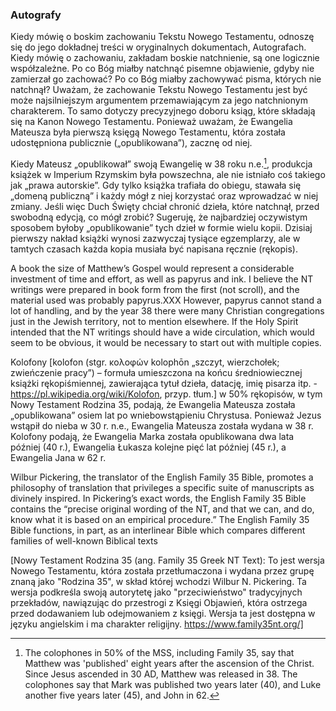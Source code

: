 ### Autografy
Kiedy mówię o boskim zachowaniu Tekstu Nowego Testamentu, odnoszę się do jego dokładnej treści w oryginalnych dokumentach, Autografach. Kiedy mówię o zachowaniu, zakładam boskie natchnienie, są one logicznie współzależne. Po co Bóg miałby natchnąć pisemne objawienie, gdyby nie zamierzał go zachować? Po co Bóg miałby zachowywać pisma, których nie natchnął? Uważam, że zachowanie Tekstu Nowego Testamentu jest być może najsilniejszym argumentem przemawiającym za jego natchnionym charakterem. To samo dotyczy precyzyjnego doboru ksiąg, które składają się na Kanon Nowego Testamentu. Ponieważ uważam, że Ewangelia Mateusza była pierwszą księgą Nowego Testamentu, która została udostępniona publicznie („opublikowana”), zacznę od niej.

Kiedy Mateusz „opublikował” swoją Ewangelię w 38 roku n.e.[^kolofony], produkcja książek w Imperium Rzymskim była powszechna, ale nie istniało coś takiego jak „prawa autorskie”. Gdy tylko książka trafiała do obiegu, stawała się „domeną publiczną” i każdy mógł z niej korzystać oraz wprowadzać w niej zmiany. Jeśli więc Duch Święty chciał chronić dzieła, które natchnął, przed swobodną edycją, co mógł zrobić? Sugeruję, że najbardziej oczywistym sposobem byłoby „opublikowanie” tych dzieł w formie wielu kopii. Dzisiaj pierwszy nakład książki wynosi zazwyczaj tysiące egzemplarzy, ale w tamtych czasach każda kopia musiała być napisana ręcznie (rękopis).

A book the size of Matthew’s Gospel would represent a considerable investment of time and effort, as well as papyrus and ink. I believe the NT writings were prepared in book form from the first (not scroll), and the material used was probably papyrus.XXX However, papyrus cannot stand a lot of handling, and by the year 38 there were many Christian congregations just in the Jewish territory, not to mention elsewhere. If the Holy Spirit intended that the NT writings should have a wide circulation, which would seem to be obvious, it would be necessary to start out with multiple copies.

[^kolofony]: The colophones in 50% of the MSS, including Family 35, say that Matthew was 'published' eight years after the ascension of the Christ. Since Jesus ascended in 30 AD, Matthew was released in 38. The colophones say that Mark was published two years later (40), and Luke another five years later (45), and John in 62.

Kolofony [kolofon (stgr. κολοφών kolophōn „szczyt, wierzchołek; zwieńczenie pracy”) – formuła umieszczona na końcu średniowiecznej książki rękopiśmiennej, zawierająca tytuł dzieła, datację, imię pisarza itp. - https://pl.wikipedia.org/wiki/Kolofon, przyp. tłum.] w 50% rękopisów, w tym Nowy Testament Rodzina 35, podają, że Ewangelia Mateusza została „opublikowana” osiem lat po wniebowstąpieniu Chrystusa. Ponieważ Jezus wstąpił do nieba w 30 r. n.e., Ewangelia Mateusza została wydana w 38 r. Kolofony podają, że Ewangelia Marka została opublikowana dwa lata później (40 r.), Ewangelia Łukasza kolejne pięć lat później (45 r.), a Ewangelia Jana w 62 r.


[^XXX2]: “Bring the books, especially the parchments” (2 timothy 4:13). We may gather from this that parchment was already in use, but the ‘books’ were presumably on papyrus, otherwise, why the contrast?

Wilbur Pickering, the translator of the English Family 35 Bible, promotes a philosophy of translation that privileges a specific suite of manuscripts as divinely inspired. In Pickering’s exact words, the English Family 35 Bible contains the “precise original wording of the NT, and that we can, and do, know what it is based on an empirical procedure.” The English Family 35 Bible functions, in part, as an interlinear Bible which compares different families of well-known Biblical texts

 [Nowy Testament Rodzina 35 (ang. Family 35 Greek NT Text): To jest wersja Nowego Testamentu, która została przetłumaczona i wydana przez grupę znaną jako "Rodzina 35", w skład której wchodzi Wilbur N. Pickering. Ta wersja podkreśla swoją autorytetę jako "przeciwieństwo" tradycyjnych przekładów, nawiązując do przestrogi z Księgi Objawień, która ostrzega przed dodawaniem lub odejmowaniem z księgi. Wersja ta jest dostępna w języku angielskim i ma charakter religijny. https://www.family35nt.org/]
